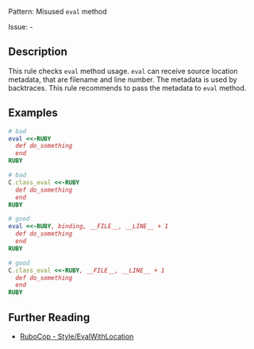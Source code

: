 Pattern: Misused `eval` method

Issue: -

## Description

This rule checks `eval` method usage. `eval` can receive source location
metadata, that are filename and line number. The metadata is used by
backtraces. This rule recommends to pass the metadata to `eval` method.

## Examples

```ruby
# bad
eval <<-RUBY
  def do_something
  end
RUBY

# bad
C.class_eval <<-RUBY
  def do_something
  end
RUBY

# good
eval <<-RUBY, binding, __FILE__, __LINE__ + 1
  def do_something
  end
RUBY

# good
C.class_eval <<-RUBY, __FILE__, __LINE__ + 1
  def do_something
  end
RUBY
```

## Further Reading

* [RuboCop - Style/EvalWithLocation](https://docs.rubocop.org/rubocop/cops_style.html#styleevalwithlocation)
